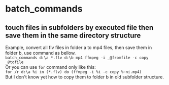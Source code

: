 # batch_commands
## touch files in subfolders by executed file then save them in the same directory structure

Example, convert all flv files in folder a to mp4 files, then save them in folder b, use command as bellow.  
`batch_commands d:\a *.flv d:\b mp4 ffmpeg -i _@fromfile -c copy _@tofile`  
Or you can use `for` command only like this:  
`for /r d:\a %i in (*.flv) do (ffmpeg -i %i -c copy %~ni.mp4)`  
But I don't know yet how to copy them to folder b in old subfolder structure.